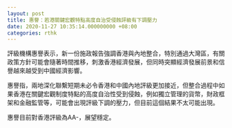 ```yaml
---
layout: post
title: 惠譽：若港關鍵宏觀特點高度自治受侵蝕評級有下調壓力
date: 2020-11-27 10:35:14.000000000 +08:00
categories: rthk
---
```


評級機構惠譽表示，新一份施政報告強調香港與內地整合，特別通過大灣區，有關政策方針可能會隨著時間推移，刺激香港經濟發展，但同時突顯經濟發展前景和信譽越來越受到中國經濟影響。

惠譽指，兩地深化聯繫短期未必令香港和中國內地評級更加接近，但整合過程中如果香港在關鍵宏觀制度特點的高度自治性受到侵蝕，例如獨立管理的貨幣，財政框架和金融監管等，可能會出現評級下調的壓力，但目前這個結果不太可能出現。

惠譽目前對香港評級為AA-，展望穩定。
